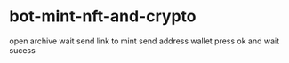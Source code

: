 # bot-mint-nft-and-crypto
open archive
wait
send link to mint
send address wallet
press ok and wait sucess
